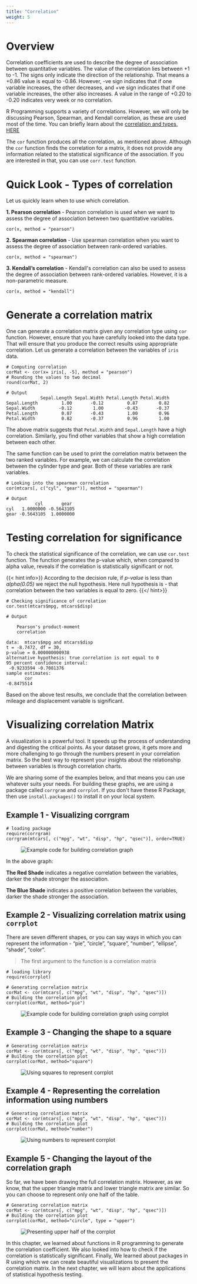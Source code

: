```yaml
---
title: "Correlation"
weight: 5
---
```


# Overview
Correlation coefficients are used to describe the degree of association between quantitative variables. The value of the correlation lies between +1 to -1. The signs only indicate the direction of the relationship. That means a +0.86 value is equal to -0.86. However, -ve sign indicates that if one variable increases, the other decreases, and +ve sign indicates that if one variable increases, the other also increases. A value in the range of +0.20 to -0.20 indicates very week or no correlation.

R Programming supports a variety of correlations. However, we will only be discussing Pearson, Spearman, and Kendall correlation, as these are used most of the time. You can briefly learn about the [correlation and types, HERE](https://datasciencebeginners.com/2018/09/30/05-statistics-and-branches-of-statistics-part-2/)

The `cor` function produces all the correlation, as mentioned above. Although the `cor` function finds the correlation for a matrix, it does not provide any information related to the statistical significance of the association. If you are interested in that, you can use `corr.test` function.

# Quick Look - Types of correlation
Let us quickly learn when to use which correlation.

**1. Pearson correlation** - Pearson correlation is used when we want to assess the degree of association between two quantitative variables.

```
cor(x, method = "pearson")
```

**2. Spearman correlation** -  Use spearman correlation when you want to assess the degree of association between rank-ordered variables.

```
cor(x, method = "spearman")
```

**3. Kendall’s correlation** - Kendall's correlation can also be used to assess the degree of association between rank-ordered variables. However, it is a non-parametric measure.

```
cor(x, method = "kendall")
```

# Generate a correlation matrix
One can generate a correlation matrix given any correlation type using `cor` function. However, ensure that you have carefully looked into the data type. That will ensure that you produce the correct results using appropriate correlation. Let us generate a correlation between the variables of `iris` data.

```
# Computing correlation
corMat <- cor(x= iris[, -5], method = "pearson")
# Rounding the values to two decimal
round(corMat, 2)
```
```
# Output
             Sepal.Length Sepal.Width Petal.Length Petal.Width
Sepal.Length         1.00       -0.12         0.87        0.82
Sepal.Width         -0.12        1.00        -0.43       -0.37
Petal.Length         0.87       -0.43         1.00        0.96
Petal.Width          0.82       -0.37         0.96        1.00
```

The above matrix suggests that `Petal.Width` and `Sepal.Length` have a high correlation. Similarly, you find other variables that show a high correlation between each other.

The same function can be used to print the correlation matrix between the two ranked variables. For example, we can calculate the correlation between the cylinder type and gear. Both of these variables are rank variables.

```
# Looking into the spearman correlation
cor(mtcars[, c("cyl", "gear")], method = "spearman")
```
```
# Output
           cyl       gear
cyl   1.0000000 -0.5643105
gear -0.5643105  1.0000000
```

# Testing correlation for significance
To check the statistical significance of the correlation, we can use `cor.test` function. The function generates the p-value which, when compared to alpha value, reveals if the correlation is statistically significant or not.

{{< hint info>}}
According to the decision rule, if *p-value* is less than *alpha(0.05)* we reject the null hypothesis. Here null hypothesis is - that correlation between the two variables is equal to zero.
{{</ hint>}}
```
# Checking significance of correlation
cor.test(mtcars$mpg, mtcars$disp)
```
```
# Output

    Pearson's product-moment
    correlation

data:  mtcars$mpg and mtcars$disp
t = -8.7472, df = 30,
p-value = 0.000000000938
alternative hypothesis: true correlation is not equal to 0
95 percent confidence interval:
 -0.9233594 -0.7081376
sample estimates:
       cor
-0.8475514
```

Based on the above test results, we conclude that the correlation between mileage and displacement variable is significant.

# Visualizing correlation Matrix
A visualization is a powerful tool. It speeds up the process of understanding and digesting the critical points. As your dataset grows, it gets more and more challenging to go through the numbers present in your correlation matrix. So the best way to represent your insights about the relationship between variables is through correlation charts.

We are sharing some of the examples below, and that means you can use whatever suits your needs.  For building these graphs, we are using a package called `corrgram` and `corrplot`. If you don't have these R Package, then use `install.packages()` to install it on your local system.

## Example 1 - Visualizing corrgram

```
# loading package
require(corrgram)
corrgram(mtcars[, c("mpg", "wt", "disp", "hp", "qsec")], order=TRUE)
```

<figure>
  <img src="/images/correlation/corrgram1.jpeg" alt="Example code for building correlation graph">
</figure>

In the above graph:

**The Red Shade** indicates a negative correlation between the variables, darker the shade stronger the association.

**The Blue Shade** indicates a positive correlation between the variables, darker the shade stronger the association.

## Example 2 - Visualizing correlation matrix using `corrplot`
There are seven different shapes, or you can say ways in which you can represent the information - “pie”, “circle”, “square”, “number”, “ellipse”, “shade”, “color”.

> The first argument to the function is a correlation matrix

```
# loading library
require(corrplot)

# Generating correlation matrix
corMat <- cor(mtcars[, c("mpg", "wt", "disp", "hp", "qsec")])
# Building the correlation plot
corrplot(corMat, method="pie")
```

<figure>
  <img src="/images/correlation/corrplot1.jpeg" alt="Example code for building correlation graph using corrplot">
</figure>

## Example 3 - Changing the shape to a square

```
# Generating correlation matrix
corMat <- cor(mtcars[, c("mpg", "wt", "disp", "hp", "qsec")])
# Building the correlation plot
corrplot(corMat, method="square")
```

<figure>
  <img src="/images/correlation/corrplot2.jpeg" alt="Using squares to represent corrplot">
</figure>

## Example 4 - Representing the correlation information using numbers

```
# Generating correlation matrix
corMat <- cor(mtcars[, c("mpg", "wt", "disp", "hp", "qsec")])
# Building the correlation plot
corrplot(corMat, method="number")
```

<figure>
  <img src="/images/correlation/corrplot3.jpeg" alt="Using numbers to represent corrplot">
</figure>

## Example 5 - Changing the layout of the correlation graph

So far, we have been drawing the full correlation matrix. However, as we know, that the upper triangle matrix and lower triangle matrix are similar. So you can choose to represent only one half of the table.

```
# Generating correlation matrix
corMat <- cor(mtcars[, c("mpg", "wt", "disp", "hp", "qsec")])
# Building the correlation plot
corrplot(corMat, method="circle", type = "upper")
```

<figure>
  <img src="/images/correlation/corrplot4.jpeg" alt="Presenting upper half of the corrplot">
</figure>

In this chapter, we learned about functions in R programming to generate the correlation coefficient. We also looked into how to check if the correlation is statistically significant. Finally, We learned about packages in R using which we can create beautiful visualizations to present the correlation matrix. In the next chapter, we will learn about the applications of statistical hypothesis testing.
